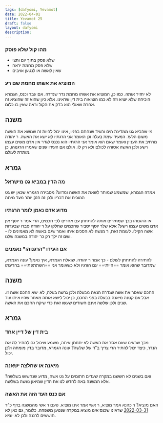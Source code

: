```yaml
---
tags: [dafyomi, Yevamot] 
date: 2022-04-01
title: Yevamot 25
draft: false
layout: dafyomi
description: 
---
```


### מהו קול שלא פוסק
- שלא פסק בתוך יום וחצי
- שלא פסק מחמת יראה
- שאין לאשה או לנטען אויבים

### המוציא את אשתו מחמת שם רע
לא יחזיר אותה. כמו כן, המוציא את אשתו מחמת נדר שנדרה.
אם עבר וכנס, הגמרא הוכיחה שלא יוציא וזה לא כמו הוציאוה בית דין שראינו. אלא כיון שהוא זה שהוציא זה אחרת שאולי הוא בדק את הקול וראה שאין בו כלום.
## משנה
מי שהביא גט ממדינת הים והעיד שנחתם בפניו, אינו יכול להיות זה שנושא את האשה משום הלעז.
המעיד שמת בעלה וכן האומר אני הרגתיו לא ישא את האשה. 
ר יהודה מרחיב את העניין ואומר שאם הוא אומר אני הרגתיו הוא נכנס לגדר אין אדם משים עצמו רשע ולכן האשה אסורה לכולם ולא רק לו. אולם אם העידו שנים שאמרו הרגנוהו, כן מותרת לעולם.
## גמרא
### מה הדין במביא גט מישראל
אמרה הגמרא, שמשמע שמותר לשאת את האשה ומדוע? מסבירה הגמרא שכאן יש גט המוכיח את דבריו ולכן זה חזק יותר מעד מיתה
### מדוע אדם נאמן לומר הרגתיו
או הרגנוהו בכך שמתירים אותה להתחתן עם אחרים לפי חכמים, הרי אמר ר יוסף אין אדם משים עצמו רשע? אלא שלר יוסף יסביר שחכמים שחלקו על ר יהודה סברו שבעדות אשה הקילו. לעומת זאת, ר מנשה לא הסכים איתו ואמר שגם באשה לא מאמינים לו - ושם זה ילך רק כר יהודה במשנה שלנו. 
### אם העידו "הרגנוהו" נאמנים
להתירה להתחתן לעולם - כך אמר ר יהודה.
שואלת הגמרא, איך נאמן? עונה הגמרא, שמדובר שהוא אומר ==הייתי== עם הורגיו ולא כשאומר אני ==השתתפתי== בהריגתו
## משנה
החכם שאסר את אשה שנדרה הנאה מבעלה ולכן גרשה בעלה, לא ישא החכם אשה זו.
אבל אם קטנה מיאנה בבעלה בפני החכם, כן יכול לישא אותה מאחר שהיו איתו עוד שנים ולכן שלשה אינם חשודים שעשו זאת כדי שיקח החכם את האשה.
## גמרא
### בית דין של דיין אחד 
מכך שראינו שאם אסר את האשה לא יתחתן איתה, משמע שיכול גם להתיר לה את הנדר, כיצד יכול להתיר הרי צריך ב"ד של שלשה?
עונה הגמרא, מדובר בדין מומחה ולכן יכול.
### מיאנה או שחלצה ישאנה
ואם בשנים לא חששנו במקרה שעדים חתומים על גט אשה, מדוע שנחשוש בשלשה?
אלא המשנה באה לחדש לנו את הדין שמיאון נעשה בשלשה.
### אם כנס העד הזה את האשה 
האם מוציא? ר כהנא אמר מוציא, ר אשי אמר אינו מוציא.
טעם ר אשי מהמשנה בדף כ"ד [2022-03-31](../2022-03-31) שראינו שכנס אינו מוציא במקרה שנטען משפחה. כלומר, גם כאן לא חוששים לרננה ולכן לא יוציא.
